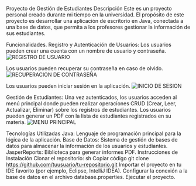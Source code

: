 Proyecto de Gestión de Estudiantes
Descripción
Este es un proyecto personal creado durante mi tiempo en la universidad. El propósito de este proyecto es desarrollar una aplicación de escritorio en Java, conectada a una base de datos, que permita a los profesores gestionar la información de sus estudiantes.

Funcionalidades.
Registro y Autenticación de Usuarios:
Los usuarios pueden crear una cuenta con un nombre de usuario y contraseña.
![REGISTRO DE USUARIO](https://github.com/OctaD16/formulario-alumnos/assets/143912127/867c3669-17b6-4db7-b313-9a2506f14ac2)

Los usuarios pueden recuperar su contraseña en caso de olvido.
![RECUPERACION DE CONTRASEÑA](https://github.com/OctaD16/formulario-alumnos/assets/143912127/0f8374bc-3577-4278-8410-e81f8cb51182)

Los usuarios pueden iniciar sesión en la aplicación.
![INICIO DE SESION](https://github.com/OctaD16/formulario-alumnos/assets/143912127/06836e50-f5be-44ad-aecf-63695444d84d)



Gestión de Estudiantes:
Una vez autenticados, los usuarios acceden al menú principal donde pueden realizar operaciones CRUD (Crear, Leer, Actualizar, Eliminar) sobre los registros de estudiantes.
Los usuarios pueden generar un PDF con la lista de estudiantes registrados en su materia.
![MENU PRINCIPAL](https://github.com/OctaD16/formulario-alumnos/assets/143912127/3a21fb8c-5aef-49da-ad96-9c49c23b6003)


Tecnologías Utilizadas
Java: Lenguaje de programación principal para la lógica de la aplicación.
Base de Datos: Sistema de gestión de bases de datos para almacenar la información de los usuarios y estudiantes.
JasperReports: Biblioteca para generar informes PDF.
Instrucciones de Instalación
Clonar el repositorio:
sh
Copiar código
git clone https://github.com/tuusuario/tu-repositorio.git
Importar el proyecto en tu IDE favorito (por ejemplo, Eclipse, IntelliJ IDEA).
Configurar la conexión a la base de datos en el archivo database.properties.
Ejecutar el proyecto.
